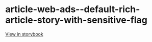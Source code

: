 # article-web-ads--default-rich-article-story-with-sensitive-flag

[View in storybook](https://raw.githack.com/Independent-Digital-News-and-Media-Ltd/indy100-pwamp-sb/PR-386-sb/index.html?path=/story/article-web-ads--default-rich-article-story-with-sensitive-flag)